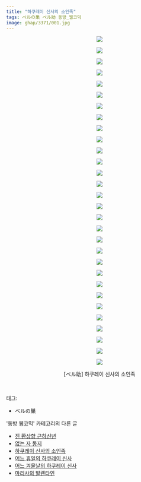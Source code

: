 ```yaml
---
title: "하쿠레이 신사의 소인족"
tags: ベルの巣 ベル助 동방_웹코믹
image: ghap/3371/001.jpg
---
```

<div class="article">
<p style="text-align: center; clear: none; float: none;"><img src="{{ site.nasurl }}/ghap/3371/001.jpg"/></p>
<p style="text-align: center; clear: none; float: none;"><img src="{{ site.nasurl }}/ghap/3371/002.jpg"/></p>
<p style="text-align: center; clear: none; float: none;"><img src="{{ site.nasurl }}/ghap/3371/003.jpg"/></p>
<p style="text-align: center; clear: none; float: none;"><img src="{{ site.nasurl }}/ghap/3371/004.jpg"/></p>
<p style="text-align: center; clear: none; float: none;"><img src="{{ site.nasurl }}/ghap/3371/005.jpg"/></p>
<p style="text-align: center; clear: none; float: none;"><img src="{{ site.nasurl }}/ghap/3371/006.jpg"/></p>
<p style="text-align: center; clear: none; float: none;"><img src="{{ site.nasurl }}/ghap/3371/007.jpg"/></p>
<p style="text-align: center; clear: none; float: none;"><img src="{{ site.nasurl }}/ghap/3371/008.jpg"/></p>
<p style="text-align: center; clear: none; float: none;"><img src="{{ site.nasurl }}/ghap/3371/009.jpg"/></p>
<p style="text-align: center; clear: none; float: none;"><img src="{{ site.nasurl }}/ghap/3371/010.jpg"/></p>
<p style="text-align: center; clear: none; float: none;"><img src="{{ site.nasurl }}/ghap/3371/011.jpg"/></p>
<p style="text-align: center; clear: none; float: none;"><img src="{{ site.nasurl }}/ghap/3371/012.jpg"/></p>
<p style="text-align: center; clear: none; float: none;"><img src="{{ site.nasurl }}/ghap/3371/013.jpg"/></p>
<p style="text-align: center; clear: none; float: none;"><img src="{{ site.nasurl }}/ghap/3371/014.jpg"/></p>
<p style="text-align: center; clear: none; float: none;"><img src="{{ site.nasurl }}/ghap/3371/015.jpg"/></p>
<p style="text-align: center; clear: none; float: none;"><img src="{{ site.nasurl }}/ghap/3371/016.jpg"/></p>
<p style="text-align: center; clear: none; float: none;"><img src="{{ site.nasurl }}/ghap/3371/017.jpg"/></p>
<p style="text-align: center; clear: none; float: none;"><img src="{{ site.nasurl }}/ghap/3371/018.jpg"/></p>
<p style="text-align: center; clear: none; float: none;"><img src="{{ site.nasurl }}/ghap/3371/019.jpg"/></p>
<p style="text-align: center; clear: none; float: none;"><img src="{{ site.nasurl }}/ghap/3371/020.jpg"/></p>
<p style="text-align: center; clear: none; float: none;"><img src="{{ site.nasurl }}/ghap/3371/021.jpg"/></p>
<p style="text-align: center; clear: none; float: none;"><img src="{{ site.nasurl }}/ghap/3371/022.jpg"/></p>
<p style="text-align: center; clear: none; float: none;"><img src="{{ site.nasurl }}/ghap/3371/023.jpg"/></p>
<p style="text-align: center; clear: none; float: none;"><img src="{{ site.nasurl }}/ghap/3371/024.jpg"/></p>
<p style="text-align: center; clear: none; float: none;"><img src="{{ site.nasurl }}/ghap/3371/025.jpg"/></p>
<p style="text-align: center; clear: none; float: none;"><img src="{{ site.nasurl }}/ghap/3371/026.jpg"/></p>
<p style="text-align: center; clear: none; float: none;"><img src="{{ site.nasurl }}/ghap/3371/027.jpg"/></p>
<p style="text-align: center; clear: none; float: none;"><img src="{{ site.nasurl }}/ghap/3371/028.jpg"/></p>
<p style="text-align: center; clear: none; float: none;"><img src="{{ site.nasurl }}/ghap/3371/029.jpg"/></p>
<p style="text-align: center; clear: none; float: none;"><img src="{{ site.nasurl }}/ghap/3371/030.jpg"/></p>
<p style="text-align: center; clear: none; float: none;">[ベル助] 하쿠레이 신사의 소인족</p>
<p><br/></p>
</div><div class="tagTrail">
<p>태그: </p>
<ul>
<li>ベルの巣</li>
</ul>
</div><div class="another">
<p>'동방 웹코믹' 카테고리의 다른 글</p>
<ul>
<li><a href="/2017-06-13-ghap_3373">진 환상향 근하신년</a></li>
<li><a href="/2017-06-11-ghap_3372">없는 자 동지</a></li>
<li><a href="/2017-06-11-ghap_3371">하쿠레이 신사의 소인족</a></li>
<li><a href="/2017-06-11-ghap_3370">어느 휴일의 하쿠레이 신사</a></li>
<li><a href="/2017-06-11-ghap_3369">어느 겨울날의 하쿠레이 신사</a></li>
<li><a href="/2017-06-11-ghap_3368">마리사의 발렌타인</a></li>
</ul>
</div><div class="cb_module cb_fluid">
<div class="cb_wrt cb_profile">
</div><!-- commentList close -->
</div>